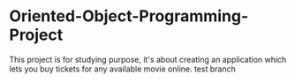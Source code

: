 # Oriented-Object-Programming-Project
This project is for studying purpose, it's about creating an application which lets you buy tickets for any available movie online.
test branch
